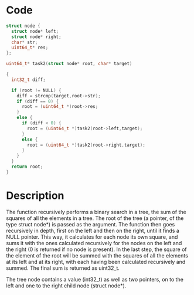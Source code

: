 # Code

```c
struct node {
  struct node* left;
  struct node* right;
  char* str;
  uint64_t* res;
};

uint64_t* task2(struct node* root, char* target)

{
  int32_t diff;

  if (root != NULL) {
    diff = strcmp(target,root->str);
    if (diff == 0) {
      root = (uint64_t *)root->res;
    }
    else {
      if (diff < 0) {
        root = (uint64_t *)task2(root->left,target);
      }
      else {
        root = (uint64_t *)task2(root->right,target);
      }
    }
  }
  return root;
}
```

# Description

The function recursively performs a binary search in a tree, the sum of the squares of all the elements in a tree. 
The root of the tree (a pointer, of the type struct node*) is passed as the argument. 
The function then goes recursively in depth, first on the left and then on the right, until it finds a NULL pointer. 
This way, it calculates for each node its own square, and sums it with the ones calculated recursively for the nodes on the left and the right (0 is returned if no node is present). 
In the last step, the square of the element of the root will be summed with the squares of all the elements at its left and at its right, with each having been calculated recursively and summed.
The final sum is returned as uint32_t. 

The tree node contains a value (int32_t) as well as two pointers, on to the left and one to the right child node (struct node*).
